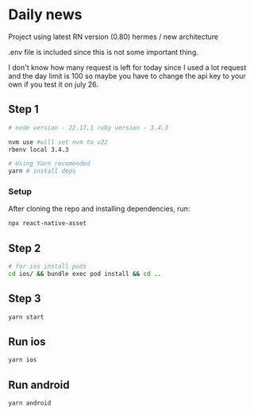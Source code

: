 # Daily news

Project using latest RN version (0.80) hermes / new architecture

.env file is included since this is not some important thing. 

I don't know how many request is left for today since I used a lot request and the day limit is 100 so maybe you have to change the api key to your own if you test it on july 26. 



## Step 1


```sh
# node version - 22.17.1 ruby version - 3.4.3

nvm use #will set nvm to v22 
rbenv local 3.4.3
```
```sh
# Using Yarn recomended
yarn # install deps
```

### Setup

After cloning the repo and installing dependencies, run:

```sh
npx react-native-asset
```

## Step 2
```sh
# for ios install pods
cd ios/ && bundle exec pod install && cd ..
```

## Step 3
```sh
yarn start
```

## Run ios
```sh
yarn ios
```

## Run android
```sh
yarn android
```


